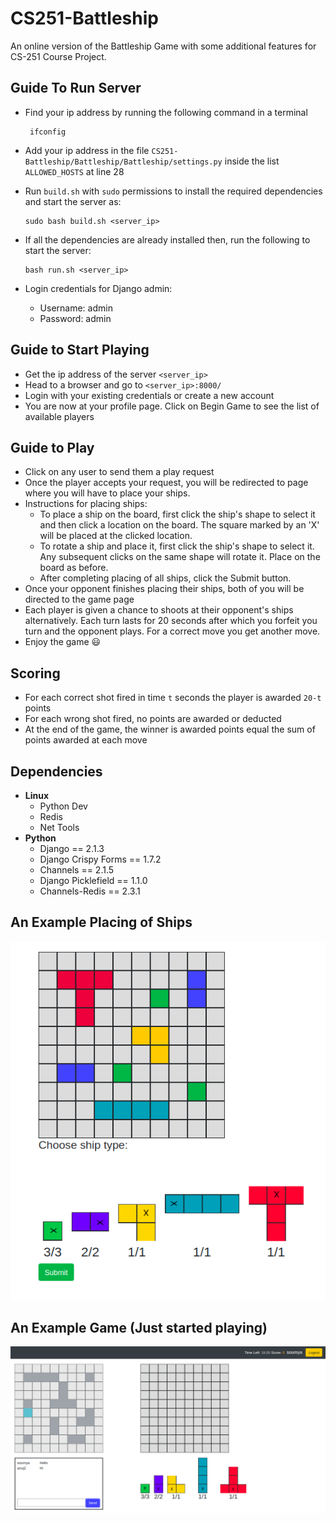 # CS251-Battleship

An online version of the Battleship Game with some additional features for CS-251 Course Project.

## Guide To Run Server

 - Find your ip address by running the following command in a terminal
 
        ifconfig
 - Add your ip address in the file `CS251-Battleship/Battleship/Battleship/settings.py` inside the list `ALLOWED_HOSTS` at line 28
  - Run `build.sh` with `sudo` permissions to install the required dependencies and start the server as:
 
        sudo bash build.sh <server_ip>
  - If all the dependencies are already installed then, run the following to start the server:
  
        bash run.sh <server_ip>
  - Login credentials for Django admin:
      - Username: admin
      - Password: admin
 
 ## Guide to Start Playing
 - Get the ip address of the server `<server_ip>`
 - Head to a browser and go to `<server_ip>:8000/`
 - Login with your existing credentials or create a new account
 - You are now at your profile page. Click on Begin Game to see the list of available players
 
 ## Guide to Play
 - Click on any user to send them a play request
 - Once the player accepts your request, you will be redirected to page where you will have to place your ships.
 - Instructions for placing ships:
    - To place a ship on the board, first click the ship's shape to select it and then click a location on the board. The square marked by an 'X' will be placed at the clicked location.
    - To rotate a ship and place it, first click the ship's shape to select it. Any subsequent clicks on the same shape will rotate it. Place on the board as before.
    - After completing placing of all ships, click the Submit button.
 - Once your opponent finishes placing their ships, both of you will be directed to the game page
 - Each player is given a chance to shoots at their opponent's ships alternatively. Each turn lasts for 20 seconds after which you forfeit you turn and the opponent plays. For a correct move you get another move.
 - Enjoy the game :smiley:
 
 ## Scoring
 - For each correct shot fired in time `t` seconds the player is awarded `20-t` points
 - For each wrong shot fired, no points are awarded or deducted
 - At the end of the game, the winner is awarded points equal the sum of points awarded at each move
  
 ## Dependencies
 - __Linux__
   - Python Dev
   - Redis
   - Net Tools
 - __Python__
   - Django == 2.1.3
   - Django Crispy Forms == 1.7.2
   - Channels == 2.1.5
   - Django Picklefield == 1.1.0
   - Channels-Redis == 2.3.1
 
 
## An Example Placing of Ships
![alt text](https://github.com/ajd12342/CS251-Battleship/blob/master/sample.png)

## An Example Game (Just started playing)
![alt text](https://github.com/ajd12342/CS251-Battleship/blob/master/game.png)

